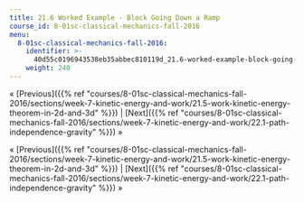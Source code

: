 ```yaml
---
title: 21.6 Worked Example - Block Going Down a Ramp
course_id: 8-01sc-classical-mechanics-fall-2016
menu:
  8-01sc-classical-mechanics-fall-2016:
    identifier: >-
      40d55c0196943538eb35abbec810119d_21.6-worked-example-block-going-down-a-ramp
    weight: 240
---
```

« [Previous]({{% ref "courses/8-01sc-classical-mechanics-fall-2016/sections/week-7-kinetic-energy-and-work/21.5-work-kinetic-energy-theorem-in-2d-and-3d" %}}) | [Next]({{% ref "courses/8-01sc-classical-mechanics-fall-2016/sections/week-7-kinetic-energy-and-work/22.1-path-independence-gravity" %}}) »

« [Previous]({{% ref "courses/8-01sc-classical-mechanics-fall-2016/sections/week-7-kinetic-energy-and-work/21.5-work-kinetic-energy-theorem-in-2d-and-3d" %}}) | [Next]({{% ref "courses/8-01sc-classical-mechanics-fall-2016/sections/week-7-kinetic-energy-and-work/22.1-path-independence-gravity" %}}) »